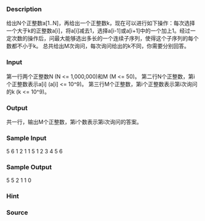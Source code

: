 
### Description
给出N个正整数a[1..N]，再给出一个正整数k，现在可以进行如下操作：每次选择一个大于k的正整数a[i]，将a[i]减去1，选择a[i-1]或a[i+1]中的一个加上1。经过一定次数的操作后，问最大能够选出多长的一个连续子序列，使得这个子序列的每个数都不小于k。
总共给出M次询问，每次询问给出的k不同，你需要分别回答。

### Input
第一行两个正整数N (N <= 1,000,000)和M (M <= 50)。
第二行N个正整数，第i个正整数表示a[i] (a[i] <= 10^9)。
第三行M个正整数，第i个正整数表示第i次询问的k (k <= 10^9)。

### Output
共一行，输出M个正整数，第i个数表示第i次询问的答案。

### Sample Input
5 6
1 2 1 1 5
1 2 3 4 5 6





### Sample Output
5 5 2 1 1 0

### Hint

### Source

